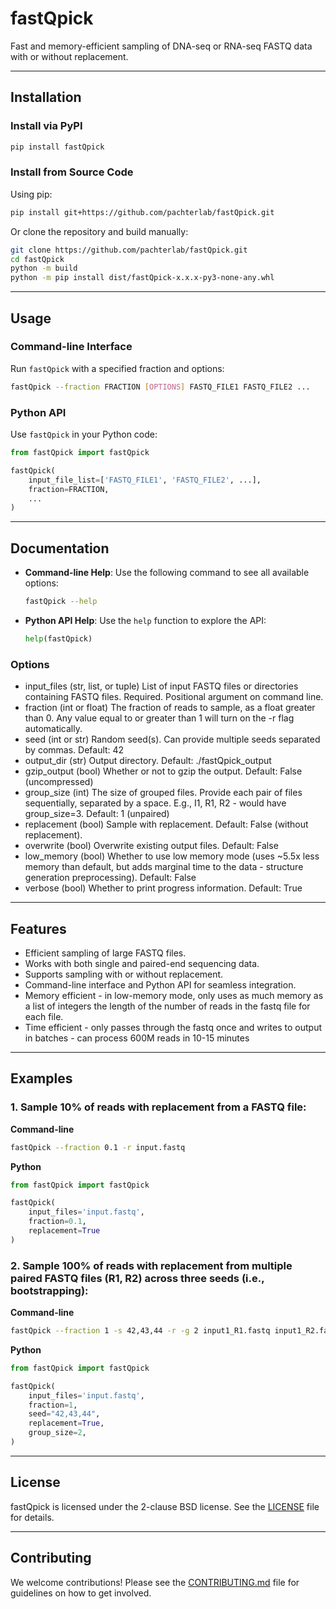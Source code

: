 # fastQpick

Fast and memory-efficient sampling of DNA-seq or RNA-seq FASTQ data with or without replacement.

---

## Installation

### Install via PyPI
```bash
pip install fastQpick
```

### Install from Source Code

Using pip:
```bash
pip install git+https://github.com/pachterlab/fastQpick.git
```

Or clone the repository and build manually:
```bash
git clone https://github.com/pachterlab/fastQpick.git
cd fastQpick
python -m build
python -m pip install dist/fastQpick-x.x.x-py3-none-any.whl
```

---

## Usage

### Command-line Interface

Run `fastQpick` with a specified fraction and options:
```bash
fastQpick --fraction FRACTION [OPTIONS] FASTQ_FILE1 FASTQ_FILE2 ...
```

### Python API

Use `fastQpick` in your Python code:
```python
from fastQpick import fastQpick

fastQpick(
    input_file_list=['FASTQ_FILE1', 'FASTQ_FILE2', ...],
    fraction=FRACTION,
    ...
)
```

---

## Documentation

- **Command-line Help**: Use the following command to see all available options:
  ```bash
  fastQpick --help
  ```

- **Python API Help**: Use the `help` function to explore the API:
  ```python
  help(fastQpick)
  ```

### Options
- input_files (str, list, or tuple)        List of input FASTQ files or directories containing FASTQ files. Required. Positional argument on command line.
-  fraction (int or float)                 The fraction of reads to sample, as a float greater than 0. Any value equal to or greater than 1 will turn on the -r flag automatically.
-  seed (int or str)                       Random seed(s). Can provide multiple seeds separated by commas. Default: 42
-  output_dir (str)                        Output directory. Default: ./fastQpick_output
-  gzip_output (bool)                      Whether or not to gzip the output. Default: False (uncompressed)
-  group_size (int)                        The size of grouped files. Provide each pair of files sequentially, separated by a space. E.g., I1, R1, R2 -  would have group_size=3. Default: 1 (unpaired)
-  replacement (bool)                      Sample with replacement. Default: False (without replacement).
-  overwrite (bool)                        Overwrite existing output files. Default: False
-  low_memory (bool)                       Whether to use low memory mode (uses ~5.5x less memory than default, but adds marginal time to the data -  structure generation preprocessing). Default: False
-  verbose (bool)                          Whether to print progress information. Default: True

---

## Features

- Efficient sampling of large FASTQ files.
- Works with both single and paired-end sequencing data.
- Supports sampling with or without replacement.
- Command-line interface and Python API for seamless integration.
- Memory efficient - in low-memory mode, only uses as much memory as a list of integers the length of the number of reads in the fastq file for each file.
- Time efficient - only passes through the fastq once and writes to output in batches - can process 600M reads in 10-15 minutes

---

## Examples

### 1. Sample 10% of reads with replacement from a FASTQ file:

**Command-line**
```bash
fastQpick --fraction 0.1 -r input.fastq
```

**Python**
```python
from fastQpick import fastQpick

fastQpick(
    input_files='input.fastq',
    fraction=0.1,
    replacement=True
)
```

### 2. Sample 100% of reads with replacement from multiple paired FASTQ files (R1, R2) across three seeds (i.e., bootstrapping):

**Command-line**
```bash
fastQpick --fraction 1 -s 42,43,44 -r -g 2 input1_R1.fastq input1_R2.fastq
```

**Python**
```python
from fastQpick import fastQpick

fastQpick(
    input_files='input.fastq',
    fraction=1,
    seed="42,43,44",
    replacement=True,
    group_size=2,
)
```
---

## License

fastQpick is licensed under the 2-clause BSD license. See the [LICENSE](LICENSE) file for details.

---

## Contributing

We welcome contributions! Please see the [CONTRIBUTING.md](CONTRIBUTING.md) file for guidelines on how to get involved.

